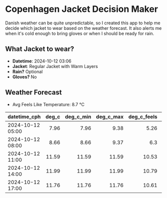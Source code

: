 
# Copenhagen Jacket Decision Maker

Danish weather can be quite unpredictable, so I created this app to help me decide which jacket to wear based on the weather forecast. 
It also alerts me when it's cold enough to bring gloves or when I should be ready for rain.

## What Jacket to wear?

- **Datetime**: 2024-10-12 03:06
- **Jacket**: Regular Jacket with Warm Layers
- **Rain?** Optional
- **Gloves?** No

## Weather Forecast
- Avg Feels Like Temperature: 8.7 °C

| datetime_cph     |   deg_c |   deg_c_min |   deg_c_max |   deg_c_feels | weather   | wind   | rain   |
|:-----------------|--------:|------------:|------------:|--------------:|:----------|:-------|:-------|
| 2024-10-12 05:00 |    7.96 |        7.96 |        9.38 |          5.26 | Clouds    | Low    | None   |
| 2024-10-12 08:00 |    8.66 |        8.66 |        9.37 |          6.3  | Clouds    | Low    | None   |
| 2024-10-12 11:00 |   11.59 |       11.59 |       11.59 |         10.53 | Rain      | Medium | Low    |
| 2024-10-12 14:00 |   11.99 |       11.99 |       11.99 |         10.79 | Clouds    | Medium | None   |
| 2024-10-12 17:00 |   11.76 |       11.76 |       11.76 |         10.61 | Clouds    | High   | None   |
        